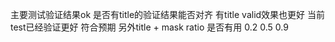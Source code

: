主要测试验证结果ok 
是否有title的验证结果能否对齐 有title valid效果也更好 当前test已经验证更好 符合预期 
另外title + mask ratio 是否有用 0.2 0.5 0.9 
